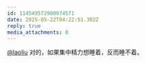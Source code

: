 ```yaml
---
id: 114549572980074571
date: 2025-05-22T04:22:51.302Z
reply: true
media_attachments: 0
---
```


[@laoliu](https://l22.org/@laoliu) 对的，如果集中精力想睡着，反而睡不着。

